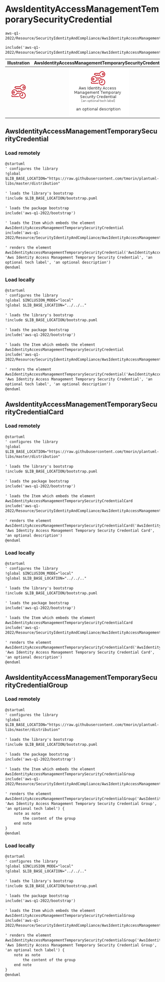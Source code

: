 # AwsIdentityAccessManagementTemporarySecurityCredential


```text
aws-q1-2022/Resource/SecurityIdentityAndCompliance/AwsIdentityAccessManagementTemporarySecurityCredential
```

```text
include('aws-q1-2022/Resource/SecurityIdentityAndCompliance/AwsIdentityAccessManagementTemporarySecurityCredential')
```



| Illustration | AwsIdentityAccessManagementTemporarySecurityCredential | AwsIdentityAccessManagementTemporarySecurityCredentialCard | AwsIdentityAccessManagementTemporarySecurityCredentialGroup |
| :---: | :---: | :---: | :---: |
| ![illustration for Illustration](../../../aws-q1-2022/Resource/SecurityIdentityAndCompliance/AwsIdentityAccessManagementTemporarySecurityCredential.png) | ![illustration for AwsIdentityAccessManagementTemporarySecurityCredential](../../../aws-q1-2022/Resource/SecurityIdentityAndCompliance/AwsIdentityAccessManagementTemporarySecurityCredential.Local.png) | ![illustration for AwsIdentityAccessManagementTemporarySecurityCredentialCard](../../../aws-q1-2022/Resource/SecurityIdentityAndCompliance/AwsIdentityAccessManagementTemporarySecurityCredentialCard.Local.png) | ![illustration for AwsIdentityAccessManagementTemporarySecurityCredentialGroup](../../../aws-q1-2022/Resource/SecurityIdentityAndCompliance/AwsIdentityAccessManagementTemporarySecurityCredentialGroup.Local.png) |




## AwsIdentityAccessManagementTemporarySecurityCredential

### Load remotely
```plantuml
@startuml
' configures the library
!global $LIB_BASE_LOCATION="https://raw.githubusercontent.com/tmorin/plantuml-libs/master/distribution"

' loads the library's bootstrap
!include $LIB_BASE_LOCATION/bootstrap.puml

' loads the package bootstrap
include('aws-q1-2022/bootstrap')

' loads the Item which embeds the element AwsIdentityAccessManagementTemporarySecurityCredential
include('aws-q1-2022/Resource/SecurityIdentityAndCompliance/AwsIdentityAccessManagementTemporarySecurityCredential')

' renders the element
AwsIdentityAccessManagementTemporarySecurityCredential('AwsIdentityAccessManagementTemporarySecurityCredential', 'Aws Identity Access Management Temporary Security Credential', 'an optional tech label', 'an optional description')
@enduml
```

### Load locally
```plantuml
@startuml
' configures the library
!global $INCLUSION_MODE="local"
!global $LIB_BASE_LOCATION="../../.."

' loads the library's bootstrap
!include $LIB_BASE_LOCATION/bootstrap.puml

' loads the package bootstrap
include('aws-q1-2022/bootstrap')

' loads the Item which embeds the element AwsIdentityAccessManagementTemporarySecurityCredential
include('aws-q1-2022/Resource/SecurityIdentityAndCompliance/AwsIdentityAccessManagementTemporarySecurityCredential')

' renders the element
AwsIdentityAccessManagementTemporarySecurityCredential('AwsIdentityAccessManagementTemporarySecurityCredential', 'Aws Identity Access Management Temporary Security Credential', 'an optional tech label', 'an optional description')
@enduml
```

## AwsIdentityAccessManagementTemporarySecurityCredentialCard

### Load remotely
```plantuml
@startuml
' configures the library
!global $LIB_BASE_LOCATION="https://raw.githubusercontent.com/tmorin/plantuml-libs/master/distribution"

' loads the library's bootstrap
!include $LIB_BASE_LOCATION/bootstrap.puml

' loads the package bootstrap
include('aws-q1-2022/bootstrap')

' loads the Item which embeds the element AwsIdentityAccessManagementTemporarySecurityCredentialCard
include('aws-q1-2022/Resource/SecurityIdentityAndCompliance/AwsIdentityAccessManagementTemporarySecurityCredential')

' renders the element
AwsIdentityAccessManagementTemporarySecurityCredentialCard('AwsIdentityAccessManagementTemporarySecurityCredentialCard', 'Aws Identity Access Management Temporary Security Credential Card', 'an optional description')
@enduml
```

### Load locally
```plantuml
@startuml
' configures the library
!global $INCLUSION_MODE="local"
!global $LIB_BASE_LOCATION="../../.."

' loads the library's bootstrap
!include $LIB_BASE_LOCATION/bootstrap.puml

' loads the package bootstrap
include('aws-q1-2022/bootstrap')

' loads the Item which embeds the element AwsIdentityAccessManagementTemporarySecurityCredentialCard
include('aws-q1-2022/Resource/SecurityIdentityAndCompliance/AwsIdentityAccessManagementTemporarySecurityCredential')

' renders the element
AwsIdentityAccessManagementTemporarySecurityCredentialCard('AwsIdentityAccessManagementTemporarySecurityCredentialCard', 'Aws Identity Access Management Temporary Security Credential Card', 'an optional description')
@enduml
```

## AwsIdentityAccessManagementTemporarySecurityCredentialGroup

### Load remotely
```plantuml
@startuml
' configures the library
!global $LIB_BASE_LOCATION="https://raw.githubusercontent.com/tmorin/plantuml-libs/master/distribution"

' loads the library's bootstrap
!include $LIB_BASE_LOCATION/bootstrap.puml

' loads the package bootstrap
include('aws-q1-2022/bootstrap')

' loads the Item which embeds the element AwsIdentityAccessManagementTemporarySecurityCredentialGroup
include('aws-q1-2022/Resource/SecurityIdentityAndCompliance/AwsIdentityAccessManagementTemporarySecurityCredential')

' renders the element
AwsIdentityAccessManagementTemporarySecurityCredentialGroup('AwsIdentityAccessManagementTemporarySecurityCredentialGroup', 'Aws Identity Access Management Temporary Security Credential Group', 'an optional tech label') {
    note as note
        the content of the group
    end note
}
@enduml
```

### Load locally
```plantuml
@startuml
' configures the library
!global $INCLUSION_MODE="local"
!global $LIB_BASE_LOCATION="../../.."

' loads the library's bootstrap
!include $LIB_BASE_LOCATION/bootstrap.puml

' loads the package bootstrap
include('aws-q1-2022/bootstrap')

' loads the Item which embeds the element AwsIdentityAccessManagementTemporarySecurityCredentialGroup
include('aws-q1-2022/Resource/SecurityIdentityAndCompliance/AwsIdentityAccessManagementTemporarySecurityCredential')

' renders the element
AwsIdentityAccessManagementTemporarySecurityCredentialGroup('AwsIdentityAccessManagementTemporarySecurityCredentialGroup', 'Aws Identity Access Management Temporary Security Credential Group', 'an optional tech label') {
    note as note
        the content of the group
    end note
}
@enduml
```

